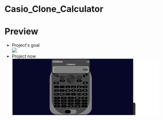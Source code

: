 # Casio_Clone_Calculator
<h1>Preview</h1>
<ul>
  <li>Project's goal</li>
  <img src="./Casio_Ref.png">
  <li>Project now</li>
  <img src="./Calculator.png">
</ul>
